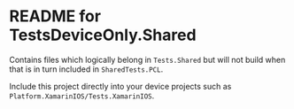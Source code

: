 # README for TestsDeviceOnly.Shared

Contains files which logically belong in `Tests.Shared` but will not build when that is 
in turn included in `SharedTests.PCL`.

Include this project directly into your device projects such as 
`Platform.XamarinIOS/Tests.XamarinIOS`.
